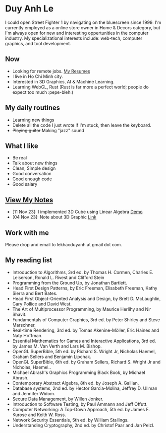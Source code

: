 # Duy Anh Le

I could open Street Fighter 1 by navigating on the bluescreen since 1999.
I'm currently employed as a online store owner in Home & Decors category, but I'm always open for new and interesting oppertunities in the computer industry.
My specializational interests include: web-tech, computer graphics, and tool development.

## Now

- Looking for remote jobs. [My Resumes](https://0xlkda.github.io/resume/short.pdf)
- I live in Ho Chi Minh city.
- Interested in 3D Graphics, AI & Machine Learning.
- Learning WebGL, Rust (Rust is far more a perfect world; people do expect too much :pepe-bleh:)

## My daily routines

- Learning new things
- Delete all the code I just wrote if I'm stuck, then leave the keyboard.
- ~~Playing guitar~~ Making "jazz" sound

## What I like

- Be real
- Talk about new things
- Clean, Simple design
- Good conversation
- Good enough code
- Good salary

## [View My Notes](https://github.com/0xlkda/notes)

- [11 Nov 23]: I implemented 3D Cube using Linear Algebra [Demo](https://0xlkda.github.io/notes/latest/3d.html) 
- [04 Nov 23]: Note about 3D Graphic [Link](https://github.com/0xlkda/notes/blob/main/docs/latest/latest.md) 

## Work with me

Please drop and email to lekhacduyanh at gmail dot com.

## My reading list
 
- Introduction to Algorithms, 3rd ed. by Thomas H. Cormen, Charles E. Leiserson, Ronald L. Rivest and Clifford Stein
- Programming from the Ground Up, by Jonathan Bartlett.
- Head First Design Patterns, by Eric Freeman, Elisabeth Freeman, Kathy Sierra and Bert Bates.
- Head First Object-Oriented Analysis and Design, by Brett D. McLaughlin, Gary Pollice and David West.
- The Art of Multiprocessor Programming, by Maurice Herlihy and Nir Shavit.
- Fundamentals of Computer Graphics, 3rd ed. by Peter Shirley and Steve Marschner.
- Real-time Rendering, 3rd ed. by Tomas Akenine-Möller, Eric Haines and Naty Hoffman.
- Essential Mathematics for Games and Interactive Applications, 3rd ed. by James M. Van Verth and Lars M. Bishop.
- OpenGL SuperBible, 5th ed. by Richard S. Wright Jr, Nicholas Haemel, Graham Sellers and Benjamin Lipchak.
- OpenGL SuperBible, 6th ed. by Graham Sellers, Richard S. Wright Jr and Nicholas, Haemel..
- Michael Abrash's Graphics Programming Black Book, by Michael Abrash.
- Contemporary Abstract Algebra, 8th ed. by Joseph A. Gallian.
- Database systems, 2nd ed. by Hector Garcia-Molina, Jeffrey D. Ullman and Jennifer Widom.
- Secure Data Management, by Willen Jonker.
- Introduction to Software Testing, by Paul Ammann and Jeff Offutt.
- Computer Networking: A Top-Down Approach, 5th ed. by James F. Kurose and Keith W. Ross.
- Network Security Essentials, 5th ed. by William Stallings.
- Understanding Cryptography, 2nd ed. by Christof Paar and Jan Pelzl.
